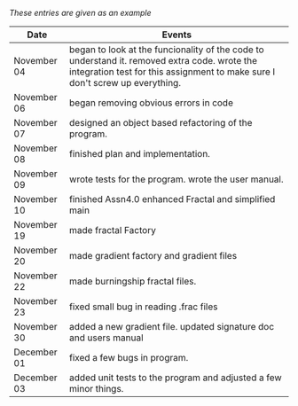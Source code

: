 *These entries are given as an example*

| Date        | Events
|-------------|--------------------
| November 04 | began to look at the funcionality of the code to understand it. removed extra code. wrote the integration test for this assignment to make sure I don't screw up everything. 
| November 06 | began removing obvious errors in code
| November 07 | designed an object based refactoring of the program.
| November 08 | finished plan and implementation.
| November 09 | wrote tests for the program. wrote the user manual.
| November 10 | finished Assn4.0 enhanced Fractal and simplified main
| November 19 | made fractal Factory
| November 20 | made gradient factory and gradient files
| November 22 | made burningship fractal files.
| November 23 | fixed small bug in reading .frac files
| November 30 | added a new gradient file. updated signature doc and users manual
| December 01 | fixed a few bugs in program.
| December 03 | added unit tests to the program and adjusted a few minor things.

